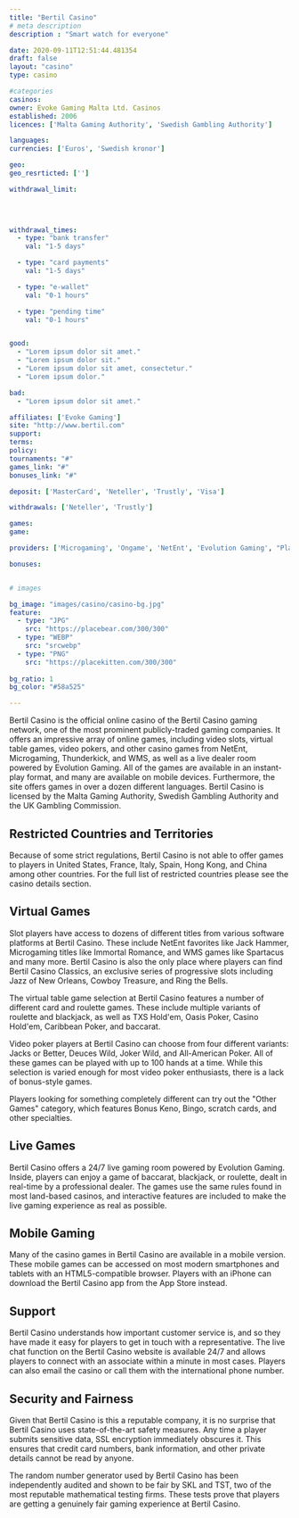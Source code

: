 ```yaml
---
title: "Bertil Casino"
# meta description
description : "Smart watch for everyone"

date: 2020-09-11T12:51:44.481354
draft: false
layout: "casino" 
type: casino

#categories
casinos: 
owner: Evoke Gaming Malta Ltd. Casinos
established: 2006
licences: ['Malta Gaming Authority', 'Swedish Gambling Authority']

languages: 
currencies: ['Euros', 'Swedish kronor']

geo: 
geo_resrticted: ['']

withdrawal_limit:

  
  

withdrawal_times:
  - type: "bank transfer"
    val: "1-5 days"

  - type: "card payments"
    val: "1-5 days"

  - type: "e-wallet"
    val: "0-1 hours"

  - type: "pending time"
    val: "0-1 hours"


good:
  - "Lorem ipsum dolor sit amet."
  - "Lorem ipsum dolor sit."
  - "Lorem ipsum dolor sit amet, consectetur."
  - "Lorem ipsum dolor."

bad:
  - "Lorem ipsum dolor sit amet."

affiliates: ['Evoke Gaming']
site: "http://www.bertil.com"
support: 
terms:
policy:
tournaments: "#"
games_link: "#"
bonuses_link: "#"

deposit: ['MasterCard', 'Neteller', 'Trustly', 'Visa']

withdrawals: ['Neteller', 'Trustly']

games: 
game:

providers: ['Microgaming', 'Ongame', 'NetEnt', 'Evolution Gaming', "Play'n GO", 'NextGen Gaming', 'Quickspin', 'Rabcat', 'Thunderkick', 'Elk Studios']

bonuses:


# images

bg_image: "images/casino/casino-bg.jpg"  
feature:
  - type: "JPG" 
    src: "https://placebear.com/300/300"
  - type: "WEBP"
    src: "srcwebp"
  - type: "PNG"
    src: "https://placekitten.com/300/300"  
 
bg_ratio: 1 
bg_color: "#58a525"  

---
```


Bertil Casino is the official online casino of the Bertil Casino gaming network, one of the most prominent publicly-traded gaming companies. It offers an impressive array of online games, including video slots, virtual table games, video pokers, and other casino games from NetEnt, Microgaming, Thunderkick, and WMS, as well as a live dealer room powered by Evolution Gaming. All of the games are available in an instant-play format, and many are available on mobile devices. Furthermore, the site offers games in over a dozen different languages. Bertil Casino is licensed by the Malta Gaming Authority, Swedish Gambling Authority and the UK Gambling Commission.

## Restricted Countries and Territories
Because of some strict regulations, Bertil Casino is not able to offer games to players in United States, France, Italy, Spain, Hong Kong, and China among other countries. For the full list of restricted countries please see the casino details section.

## Virtual Games
Slot players have access to dozens of different titles from various software platforms at Bertil Casino. These include NetEnt favorites like Jack Hammer, Microgaming titles like Immortal Romance, and WMS games like Spartacus and many more. Bertil Casino is also the only place where players can find Bertil Casino Classics, an exclusive series of progressive slots including Jazz of New Orleans, Cowboy Treasure, and Ring the Bells.

The virtual table game selection at Bertil Casino features a number of different card and roulette games. These include multiple variants of roulette and blackjack, as well as TXS Hold'em, Oasis Poker, Casino Hold'em, Caribbean Poker, and baccarat.

Video poker players at Bertil Casino can choose from four different variants: Jacks or Better, Deuces Wild, Joker Wild, and All-American Poker. All of these games can be played with up to 100 hands at a time. While this selection is varied enough for most video poker enthusiasts, there is a lack of bonus-style games.

Players looking for something completely different can try out the "Other Games" category, which features Bonus Keno, Bingo, scratch cards, and other specialties.

## Live Games
Bertil Casino offers a 24/7 live gaming room powered by Evolution Gaming. Inside, players can enjoy a game of baccarat, blackjack, or roulette, dealt in real-time by a professional dealer. The games use the same rules found in most land-based casinos, and interactive features are included to make the live gaming experience as real as possible.

## Mobile Gaming
Many of the casino games in Bertil Casino are available in a mobile version. These mobile games can be accessed on most modern smartphones and tablets with an HTML5-compatible browser. Players with an iPhone can download the Bertil Casino app from the App Store instead.

## Support
Bertil Casino understands how important customer service is, and so they have made it easy for players to get in touch with a representative. The live chat function on the Bertil Casino website is available 24/7 and allows players to connect with an associate within a minute in most cases. Players can also email the casino or call them with the international phone number.

## Security and Fairness
Given that Bertil Casino is this a reputable company, it is no surprise that Bertil Casino uses state-of-the-art safety measures. Any time a player submits sensitive data, SSL encryption immediately obscures it. This ensures that credit card numbers, bank information, and other private details cannot be read by anyone.

The random number generator used by Bertil Casino has been independently audited and shown to be fair by SKL and TST, two of the most reputable mathematical testing firms. These tests prove that players are getting a genuinely fair gaming experience at Bertil Casino.